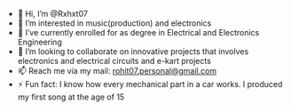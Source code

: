 - 👋 Hi, I’m @Rxhxt07
- 👀 I’m interested in music(production) and electronics
- 🌱 I’ve currently enrolled for as degree in Electrical and Electronics Engineering
- 💞️ I’m looking to collaborate on innovative projects that involves electronics and electrical circuits and e-kart projects
- 📫 Reach me via my mail: rohit07.personal@gmail.com
- ⚡ Fun fact: I know how every mechanical part in a car works. I produced my first song at the age of 15

<!---
Rxhxt07/Rxhxt07 is a ✨ special ✨ repository because its `README.md` (this file) appears on your GitHub profile.
You can click the Preview link to take a look at your changes.
--->
